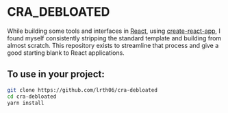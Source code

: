 # CRA_DEBLOATED

While building some tools and interfaces in [React](https://github.com/facebook/react), using [create-react-app](https://github.com/facebook/create-react-app), I found myself consistently stripping the standard template and building from almost scratch. This repository exists to streamline that process and give a good starting blank to React applications.

## To use in your project:

```bash
git clone https://github.com/lrth06/cra-debloated
cd cra-debloated
yarn install
```
